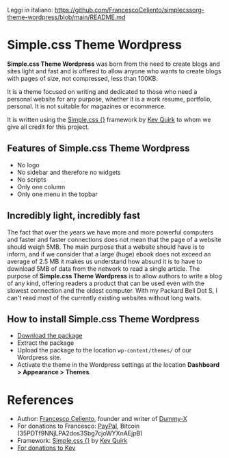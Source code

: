 Leggi in italiano: https://github.com/FrancescoCeliento/simplecssorg-theme-wordpress/blob/main/README.md

# Simple.css Theme Wordpress
**Simple.css Theme Wordpress** was born from the need to create blogs and sites light and fast and is offered to allow anyone who wants to create blogs with pages of size, not compressed, less than 100KB.

It is a theme focused on writing and dedicated to those who need a personal website for any purpose, whether it is a work resume, portfolio, personal. It is not suitable for magazines or ecommerce.

It is written using the [Simple.css {}](https://simplecss.org) framework by [Kev Quirk](https://kevq.uk) to whom we give all credit for this project.

## Features of Simple.css Theme Wordpress
* No logo
* No sidebar and therefore no widgets
* No scripts
* Only one column
* Only one menu in the topbar

## Incredibly light, incredibly fast
The fact that over the years we have more and more powerful computers and faster and faster connections does not mean that the page of a website should weigh 5MB. The main purpose that a website should have is to inform, and if we consider that a large (huge) ebook does not exceed an average of 2.5 MB it makes us understand how absurd it is to have to download 5MB of data from the network to read a single article.
The purpose of **Simple.css Theme Wordpress** is to allow authors to write a blog of any kind, offering readers a product that can be used even with the slowest connection and the oldest computer. With my Packard Bell Dot S, I can't read most of the currently existing websites without long waits.

## How to install Simple.css Theme Wordpress
* [Download the package](https://github.com/FrancescoCeliento/simplecssorg-theme-wordpress/archive/main.zip)
* Extract the package
* Upload the package to the location ``wp-content/themes/`` of our Wordpress site.
* Activate the theme in the Wordpress settings at the location **Dashboard > Appearance > Themes**.

# References
* Author: [Francesco Celiento](https://www.francescoceliento.com), founder and writer of [Dummy-X](https://www.selectallfromdual)
* For donations to Francesco: [PayPal](https://paypal.me/francescoceliento), Bitcoin (35PDTf9NNjLPA2dos3Sbg7cjoWYXnAEjpB)
* Framework: [Simple.css {}](https://simplecss.org) by [Kev Quirk](https://kevq.uk)
* [For donations to Kev](https://kevq.uk/buy-me-a-coffee)
